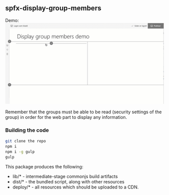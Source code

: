 ## spfx-display-group-members

Demo:
![display members](/images/demo.gif)

Remember that the groups must be able to be read (security settings of the group) in order for the web part to display any information.

### Building the code

```bash
git clone the repo
npm i
npm i -g gulp
gulp
```

This package produces the following:

* lib/* - intermediate-stage commonjs build artifacts
* dist/* - the bundled script, along with other resources
* deploy/* - all resources which should be uploaded to a CDN.
